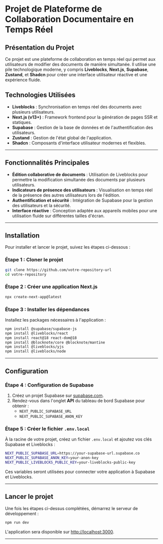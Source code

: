 
# Projet de Plateforme de Collaboration Documentaire en Temps Réel

## Présentation du Projet

Ce projet est une plateforme de collaboration en temps réel qui permet aux utilisateurs de modifier des documents de manière simultanée. Il utilise une pile technologique moderne, y compris **Liveblocks**, **Next.js**, **Supabase**, **Zustand**, et **Shadcn** pour créer une interface utilisateur réactive et une expérience fluide.

## Technologies Utilisées

- **Liveblocks** : Synchronisation en temps réel des documents avec plusieurs utilisateurs.
- **Next.js (v13+)** : Framework frontend pour la génération de pages SSR et statiques.
- **Supabase** : Gestion de la base de données et de l'authentification des utilisateurs.
- **Zustand** : Gestion de l'état global de l'application.
- **Shadcn** : Composants d'interface utilisateur modernes et flexibles.

---

## Fonctionnalités Principales

- **Édition collaborative de documents** : Utilisation de Liveblocks pour permettre la modification simultanée des documents par plusieurs utilisateurs.
- **Indicateurs de présence des utilisateurs** : Visualisation en temps réel de la présence des autres utilisateurs lors de l'édition.
- **Authentification et sécurité** : Intégration de Supabase pour la gestion des utilisateurs et la sécurité.
- **Interface réactive** : Conception adaptée aux appareils mobiles pour une utilisation fluide sur différentes tailles d'écran.

---

## Installation

Pour installer et lancer le projet, suivez les étapes ci-dessous :

### Étape 1 : Cloner le projet

```bash
git clone https://github.com/votre-repository-url
cd votre-repository
```

### Étape 2 : Créer une application Next.js

```bash
npx create-next-app@latest
```

### Étape 3 : Installer les dépendances

Installez les packages nécessaires à l'application :

```bash
npm install @supabase/supabase-js
npm install @liveblocks/react 
npm install react@18 react-dom@18
npm install @blocknote/core @blocknote/mantine
npm install @liveblocks/yjs 
npm install @liveblocks/node     
```

---

## Configuration

### Étape 4 : Configuration de Supabase

1. Créez un projet Supabase sur [supabase.com](https://supabase.com).
2. Rendez-vous dans l'onglet **API** du tableau de bord Supabase pour obtenir :
   - `NEXT_PUBLIC_SUPABASE_URL`
   - `NEXT_PUBLIC_SUPABASE_ANON_KEY`
   
### Étape 5 : Créer le fichier `.env.local`

À la racine de votre projet, créez un fichier `.env.local` et ajoutez vos clés Supabase et Liveblocks :

```bash
NEXT_PUBLIC_SUPABASE_URL=https://your-supabase-url.supabase.co
NEXT_PUBLIC_SUPABASE_ANON_KEY=your-anon-key
NEXT_PUBLIC_LIVEBLOCKS_PUBLIC_KEY=your-liveblocks-public-key
```

Ces variables seront utilisées pour connecter votre application à Supabase et Liveblocks.

---

## Lancer le projet

Une fois les étapes ci-dessus complétées, démarrez le serveur de développement :

```bash
npm run dev
```

L'application sera disponible sur [http://localhost:3000](http://localhost:3000).

---



